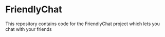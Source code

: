 # FriendlyChat

This repository contains code for the FriendlyChat project which lets you chat with your friends 
